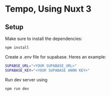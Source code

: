 # Tempo, Using Nuxt 3

## Setup

Make sure to install the dependencies:

```bash
npm install
```

Create a .env file for supabase. Heres an example:
```bash
SUPABSE_URL="<YOUR SUPABASE_URL>"
SUPABASE_KEY="<YOUR SUPABASE ANON KEY>"
```


Run dev server using
```bash
npm run dev
```